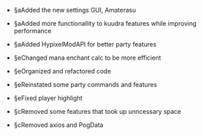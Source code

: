 - §aAdded the new settings GUI, Amaterasu
- §aAdded more functionallity to kuudra features while improving performance
- §aAdded HypixelModAPI for better party features

- §eChanged mana enchant calc to be more efficient
- §eOrganized and refactored code
- §eReinstated some party commands and features
- §eFixed player highlight

- §cRemoved some features that took up unncessary space
- §cRemoved axios and PogData